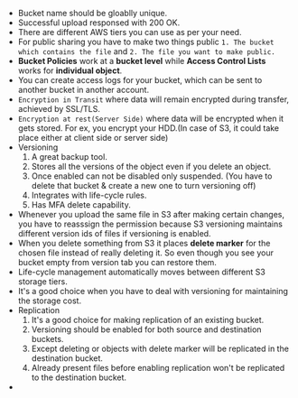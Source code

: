 * Bucket name should be gloablly unique.
* Successful upload responsed with 200 OK.
* There are different AWS tiers you can use as per your need.
* For public sharing you have to make two things public `1. The bucket which contains the file` and `2. The file you want to make public.`
* **Bucket Policies** work at a **bucket level** while **Access Control Lists** works for **individual object**.
* You can create access logs for your bucket, which can be sent to another bucket in another account.
* `Encryption in Transit` where data will remain encrypted during transfer, achieved by SSL/TLS.  
* `Encryption at rest(Server Side)` where data will be encrypted when it gets stored. For ex, you encrypt your HDD.(In case of S3, it could take place either at client side          or server side)  
* Versioning  
  1. A great backup tool. 
  2. Stores all the versions of the object even if you delete an object.
  3. Once enabled can not be disabled only suspended. (You have to delete that bucket & create a new one to turn versioning off)
  4. Integrates with life-cycle rules.
  5. Has MFA delete capability.
* Whenever you upload the same file in S3 after making certain changes, you have to reasssign the permission because S3 versioning maintains different version ids of files if versioning is enabled.  
* When you delete something from S3 it places **delete marker** for the chosen file instead of really deleting it. So even though you see your bucket empty from version tab you can restore them.
* Life-cycle management automatically moves between different S3 storage tiers.  
* It's a good choice when you have to deal with versioning for maintaining the storage cost.  
* Replication
  1. It's a good choice for making replication of an existing bucket.
  2. Versioning should be enabled for both source and destination buckets.
  3. Except deleting or objects with delete marker will be replicated in the destination bucket.
  4. Already present files before enabling replication won't be replicated to the destination bucket.
* 
